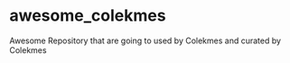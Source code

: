# awesome_colekmes
Awesome Repository that are going to used by Colekmes and curated by Colekmes
<!--stackedit_data:
eyJoaXN0b3J5IjpbLTE2NDk0NDc1MzNdfQ==
-->